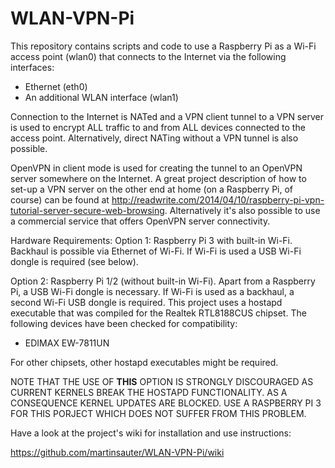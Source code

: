 WLAN-VPN-Pi
===========

This repository contains scripts and code to use a Raspberry Pi as a Wi-Fi access point (wlan0) that connects to the Internet via the following interfaces:

* Ethernet (eth0)
* An additional WLAN interface (wlan1)

Connection to the Internet is NATed and a VPN client tunnel to a VPN server is used to encrypt ALL traffic to and from ALL devices connected to the access point. Alternatively, direct NATing without a VPN tunnel is also possible.

OpenVPN in client mode is used for creating the tunnel to an OpenVPN server somewhere on the Internet. A great project description of how to set-up a VPN server on the other end at home (on a Raspberry Pi, of course) can be found at http://readwrite.com/2014/04/10/raspberry-pi-vpn-tutorial-server-secure-web-browsing. Alternatively it's also possible to use a commercial service that offers OpenVPN server connectivity.

Hardware Requirements: 
Option 1: Raspberry Pi 3 with built-in Wi-Fi. Backhaul is possible via Ethernet of Wi-Fi. If Wi-Fi is used a USB Wi-Fi dongle is required (see below).

Option 2: Raspberry Pi 1/2 (without built-in Wi-Fi). Apart from a Raspberry Pi, a USB Wi-Fi dongle is necessary. If Wi-Fi is used as a backhaul, a second Wi-Fi USB dongle is required. This project uses a hostapd executable that was compiled for the Realtek RTL8188CUS chipset. The following devices have been checked for compatibility:

* EDIMAX EW-7811UN

For other chipsets, other hostapd executables might be required. 

NOTE THAT THE USE OF **THIS** OPTION IS STRONGLY DISCOURAGED AS CURRENT KERNELS BREAK THE HOSTAPD FUNCTIONALITY. AS A CONSEQUENCE KERNEL UPDATES ARE BLOCKED. USE A RASPBERRY PI 3 FOR THIS PORJECT WHICH DOES NOT SUFFER FROM THIS PROBLEM.

Have a look at the project's wiki for installation and use instructions: 

https://github.com/martinsauter/WLAN-VPN-Pi/wiki
